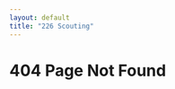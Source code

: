 ```yaml
---
layout: default
title: "226 Scouting"
---
```


#                                                           404 Page Not Found
